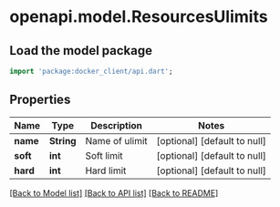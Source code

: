 # openapi.model.ResourcesUlimits

## Load the model package
```dart
import 'package:docker_client/api.dart';
```

## Properties
Name | Type | Description | Notes
------------ | ------------- | ------------- | -------------
**name** | **String** | Name of ulimit | [optional] [default to null]
**soft** | **int** | Soft limit | [optional] [default to null]
**hard** | **int** | Hard limit | [optional] [default to null]

[[Back to Model list]](../README.md#documentation-for-models) [[Back to API list]](../README.md#documentation-for-api-endpoints) [[Back to README]](../README.md)


